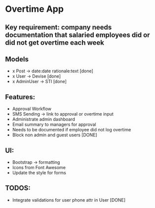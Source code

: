 # Overtime App

## Key requirement: company needs documentation that salaried employees did or did not get overtime each week

## Models
- x Post -> date:date rationale:text [done]
- x User -> Devise [done]
- x AdminUser -> STI [done]

## Features:
- Approval Workflow
- SMS Sending -> link to approval or overtime input
- Administrate admin dashboard
- Email summary to managers for approval
- Needs to be documented if employee did not log overtime
- Block non admin and guest users [DONE]


## UI:
- Bootstrap -> formatting
- Icons from Font Awesome
- Update the style for forms

## TODOS:
- Integrate validations for user phone  attr in User [DONE]
